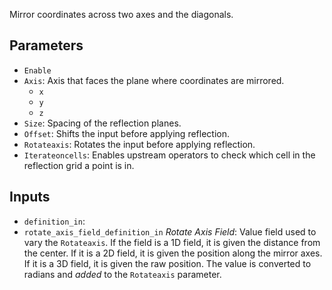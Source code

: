 Mirror coordinates across two axes and the diagonals.

## Parameters

* `Enable`
* `Axis`: Axis that faces the plane where coordinates are mirrored.
  * `x`
  * `y`
  * `z`
* `Size`: Spacing of the reflection planes.
* `Offset`: Shifts the input before applying reflection.
* `Rotateaxis`: Rotates the input before applying reflection.
* `Iterateoncells`: Enables upstream operators to check which cell in the reflection grid a point is in.

## Inputs

* `definition_in`: 
* `rotate_axis_field_definition_in` *Rotate Axis Field*: Value field used to vary the `Rotateaxis`. If the field is a 1D field, it is given the distance from the center. If it is a 2D field, it is given the position along the mirror axes. If it is a 3D field, it is given the raw position. The value is converted to radians and *added* to the `Rotateaxis` parameter.